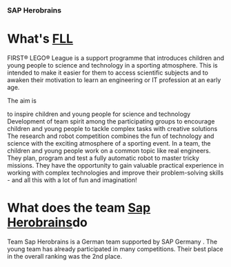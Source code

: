 ### SAP Herobrains

# What's [FLL](https://www.first-lego-league.org/de/allgemeines/was-ist-fll.html)  
FIRST® LEGO® League is a support programme that introduces children and young people to science and technology in a sporting atmosphere. This is intended to make it easier for them to access scientific subjects and to awaken their motivation to learn an engineering or IT profession at an early age. 

The aim is

to inspire children and young people for science and technology
Development of team spirit among the participating groups
to encourage children and young people to tackle complex tasks with creative solutions
The research and robot competition combines the fun of technology and science with the exciting atmosphere of a sporting event. In a team, the children and young people work on a common topic like real engineers. They plan, program and test a fully automatic robot to master tricky missions. They have the opportunity to gain valuable practical experience in working with complex technologies and improve their problem-solving skills - and all this with a lot of fun and imagination!


# What does the team [Sap Herobrains](https://www.rnz.de/nachrichten/wiesloch_artikel,-unermuedlicher-forschergeist-team-sap-hero-brains-nimmt-an-lego-league-teil-_arid,492633.html)do 
Team Sap Herobrains is a German team supported by SAP Germany . The young team has already participated in many competitions. Their best place in the overall ranking was the 2nd place.


